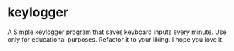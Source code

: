 # keylogger
A Simple keylogger program that saves keyboard inputs every minute. Use only for educational purposes. Refactor it to your liking. I hope you love it.
